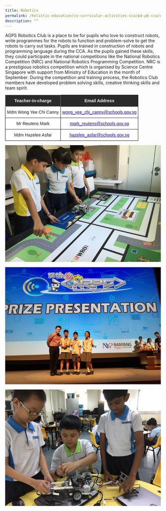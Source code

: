 ```yaml
---
title: Robotics
permalink: /holistic-education/co-curricular-activities-cca/p4-p6-cca/cognitive/robotics/
description: ""
---
```


AGPS Robotics Club is a place to be for pupils who love to construct robots, write programmes for the robots to function and problem-solve to get the robots to carry out tasks. Pupils are trained in construction of robots and programming language during the CCA. As the pupils gained these skills, they could participate in the national competitions like the National Robotics Competition (NRC) and National Robotics Programming Competition. NRC is a prestigious robotics competition which is organised by Science Centre Singapore with support from Ministry of Education in the month of September. During the competition and training process, the Robotics Club members have developed problem solving skills, creative thinking skills and team spirit.

<style type="text/css">
.tg  {border-collapse:collapse;border-spacing:0;}
.tg td{border-color:black;border-style:solid;border-width:1px;font-family:Arial, sans-serif;font-size:14px;
  overflow:hidden;padding:10px 5px;word-break:normal;}
.tg th{border-color:black;border-style:solid;border-width:1px;font-family:Arial, sans-serif;font-size:14px;
  font-weight:normal;overflow:hidden;padding:10px 5px;word-break:normal;}
.tg .tg-2705{background-color:#2A2A2A;color:#EEE;font-weight:bold;text-align:center;vertical-align:middle}
.tg .tg-8zvm{background-color:#2A2A2A;border-color:inherit;color:#EEE;font-weight:bold;text-align:center;vertical-align:middle}
.tg .tg-f4yw{background-color:#FFF;text-align:center;vertical-align:middle}
.tg .tg-0pyt{background-color:#FFF;color:#21088A;font-weight:bold;text-align:center;text-decoration:underline;vertical-align:top}
</style>
<table class="tg">
<thead>
  <tr>
    <th class="tg-8zvm"><span style="color:#EEE;background-color:#2A2A2A">Teacher-in-charge</span></th>
    <th class="tg-2705"><span style="color:#EEE;background-color:#2A2A2A">Email Address</span></th>
  </tr>
</thead>
<tbody>
  <tr>
    <td class="tg-f4yw">Mdm Wong Yee Chi Canny</td>
    <td class="tg-0pyt"><a href="mailto:wong_yee_chi_canny@schools.gov.sg"><span style="font-weight:500;text-decoration:underline;color:#21088A">wong_yee_chi_canny@schools.gov.sg</span></a></td>
  </tr>
  <tr>
    <td class="tg-f4yw">Mr Reutens Mark</td>
    <td class="tg-0pyt"><a href="mailto:mark_reutens@schools.gov.sg"><span style="font-weight:500;text-decoration:underline;color:#21088A">mark_reutens@schools.gov.sg</span></a></td>
  </tr>
  <tr>
    <td class="tg-f4yw">Mdm Hazelee Asfar<br></td>
    <td class="tg-0pyt"><a href="mailto:hazelee_asfar@schools.gov.sg"><span style="font-weight:500;text-decoration:underline;color:#21088A">hazelee_asfar@schools.gov.sg</span></a></td>
  </tr>
</tbody>
</table>

![Robotics](/images/CCA/Cognitive/STEM/Robotics%201.png)

![Robotics](/images/CCA/Cognitive/STEM/Robotics%202.png)

![Robotics](/images/CCA/Cognitive/STEM/Robotics%203.png)
